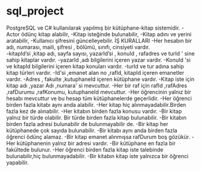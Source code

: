 # sql_project
PostgreSQL ve C# kullanılarak yapılmış bir kütüphane-kitap sistemidir.
-Actor ödünç kitap alabilir,
-Kitap isteğinde bulunabilir,
-Kitap adını ve yerini aratabilir,
-Kullanıcı şifresini güncelleyebilir.
İŞ KURALLARI
-Her hesabın bir adı, numarası, maili, şifresi , bölümü, sınıfı, cinsiyeti vardır.<br>
-kitapId’si ,kitap adı, sayfa sayısı, yazarId’si , konuId , rafadres ve turId ' sine sahip kitaplar vardır.
-yazarId ,adı bilgilerini içeren yazar vardır.
-KonuId 'si ve kitapId bilgilerini içeren kitap konuları vardır.
-turId ve tur adına sahip kitap türleri vardır.
-Id'si ,emanet alan no ,rafId, kitapId içeren emanetler vardır.
-Adres , fakulte ,kutuphaneId içeren kütüphane vardır.
-Kitap iste için kitap adı ,yazar Adı ,numara' si mevcuttur.
-Her bir raf için rafId ,rafAdres ,rafDurumu ,rafKonumu, kutuphaneId mevcuttur.
-Her öğrencinin yalnız bir hesabı mevcuttur ve bu hesap tüm kütüphanelerde geçerlidir.
-Her öğrenci birden fazla kitabı aynı anda alabilir.
-Her kitap hiç alınmayadabilir.Birden fazla kez de alınabilir.
-Her kitabın birden fazla konusu vardır.
-Bir kitap yalnız bir türde olabilir. Bir türde birden fazla kitap bulunabilir.
-Bir kitabın birden fazla adresi bulunabilir de bulunmayabilir de.
-Bir kitap her kütüphanede çok sayıda bulunabilir.
-Bir kitabı aynı anda birden fazla öğrenci ödünç alamaz.
-Bir kitap emanet alınmışsa rafDurum boş gözükür.
-Her kütüphanenin yalnız bir adresi vardır.
-Bir kütüphane en fazla bir fakültede bulunur.
-Her öğrenci birden fazla kitap iste talebinde bulunabilir,hiç bulunmayadabilir.
-Bir kitabın kitap iste yalnızca bir öğrenci yapabilir.
